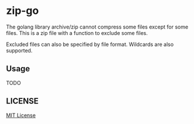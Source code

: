 # zip-go

The golang library archive/zip cannot compress some files except for some files.
This is a zip file with a function to exclude some files.

Excluded files can also be specified by file format.
Wildcards are also supported.

## Usage

TODO

## LICENSE

[MIT License](https://github.com/kenzo0107/zip-go/blob/main/LICENSE)
